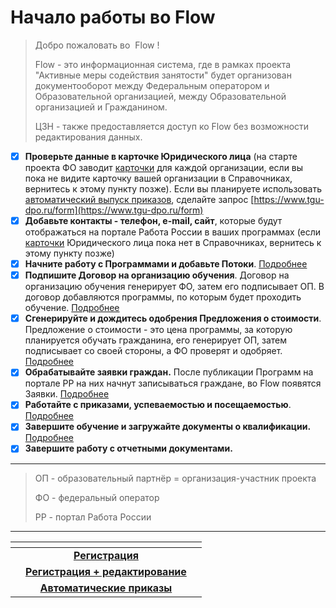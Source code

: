 # Начало работы во Flow

> Добро пожаловать во  Flow !
>
> Flow - это информационная система, где в рамках проекта "Активные меры содействия занятости" будет организован документооборот между Федеральным оператором и Образовательной организацией, между Образовательной организацией и Гражданином.
>
> ЦЗН - также предоставляется доступ ко Flow без возможности редактирования данных.

* [x] **Проверьте данные в карточке Юридического лица** (на старте проекта ФО заводит [карточки](spravochniki/kartochka-organizacii.md) для каждой организации, если вы пока не видите карточку вашей организации в Справочниках, вернитесь к этому пункту позже). Если вы планируете использовать [автоматический выпуск приказов](broken-reference), сделайте запрос [https://www.tgu-dpo.ru/form](https://www.tgu-dpo.ru/form)
* [x] **Добавьте контакты - телефон, e-mail, сайт**, которые будут отображаться на портале Работа России в ваших программах (если [карточки](https://informa.gitbook.io/flow-partner/spravochniki/kartochka-organizacii) Юридического лица пока нет в Справочниках, вернитесь к этому пункту позже)
* [x] **Начните работу с Программами и добавьте Потоки**. [Подробнее](broken-reference)
* [x] **Подпишите Договор на организацию обучения**. Договор на организацию обучения генерирует ФО, затем его подписывает ОП. В договор добавляются программы, по которым будет проходить обучение. [Подробнее](spravochniki/dogovor-na-organizaciyu-obucheniya/)
* [x] **Сгенерируйте и дождитесь одобрения Предложения о стоимости**. Предложение о стоимости - это цена программы, за которую планируется обучать гражданина, его генерирует ОП, затем подписывает со своей стороны, а ФО  проверят и одобряет. [Подробнее](spravochniki/predlozhenie-o-stoimosti-dlya-programmy.md)
* [x] **Обрабатывайте заявки граждан.** После публикации Программ на портале РР на них начнут записываться граждане, во Flow появятся Заявки. [Подробнее](broken-reference)
* [x] **Работайте с приказами, успеваемостью и посещаемостью**. [Подробнее](broken-reference)
* [x] **Завершите обучение и загружайте документы о квалификации.** [Подробнее](prikazy-dokumenty-o-kvalifikacii/dokumenty-o-kvalifikacii/)
* [x] **Завершите работу с отчетными документами.**

***

> ОП - образовательный партнёр = организация-участник проекта
>
> ФО - федеральный оператор
>
> РР - портал Работа России

***

<table data-view="cards"><thead><tr><th></th><th align="center"></th><th></th></tr></thead><tbody><tr><td></td><td align="center"><a href="https://www.tgu-dpo.ru/form/?answer_choices_9290506=13646025&#x26;14243936=21894357"><strong>Регистрация</strong></a></td><td></td></tr><tr><td></td><td align="center"><a href="https://www.tgu-dpo.ru/form/?answer_choices_9290506=13646025&#x26;14243936=30192537"><strong>Регистрация + редактирование</strong></a></td><td></td></tr><tr><td></td><td align="center"><a href="https://www.tgu-dpo.ru/form/?answer_choices_9290506=13646025&#x26;14243936=83020799"><strong>Автоматические приказы</strong></a></td><td></td></tr></tbody></table>
